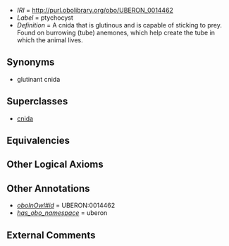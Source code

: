  * *IRI* = http://purl.obolibrary.org/obo/UBERON_0014462
 * *Label* = ptychocyst
 * *Definition* = A cnida that is glutinous and is capable of sticking to prey. Found on burrowing (tube) anemones, which help create the tube in which the animal lives.

## Synonyms

 * glutinant cnida

## Superclasses

 * [cnida](../../UBERON/77/UBERON_0008277.md)

## Equivalencies


## Other Logical Axioms


## Other Annotations

 * *[oboInOwl#id](../../id/oboInOwl#id.md)* = UBERON:0014462
 * *[has_obo_namespace](../../ce/oboInOwl#hasOBONamespace.md)* = uberon

## External Comments

